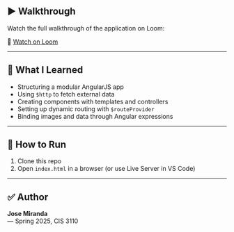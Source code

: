
## ▶️ Walkthrough

Watch the full walkthrough of the application on Loom:

🔗 [Watch on Loom](https://www.loom.com/share/6ffe1b2abd92400d8e87ba22a177b226?sid=a8eef2ff-d52a-44e0-be6f-8a63239d114a)

---

## 🧠 What I Learned

- Structuring a modular AngularJS app
- Using `$http` to fetch external data
- Creating components with templates and controllers
- Setting up dynamic routing with `$routeProvider`
- Binding images and data through Angular expressions

---

## 📌 How to Run

1. Clone this repo
2. Open `index.html` in a browser (or use Live Server in VS Code)

---

## ✅ Author

**Jose Miranda**  
— Spring 2025, CIS 3110  
